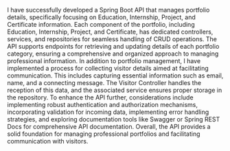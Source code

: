 I have successfully developed a Spring Boot API that manages portfolio details, specifically focusing on Education, Internship, 
Project, and Certificate information. Each component of the portfolio, including Education, Internship, Project, and Certificate,
has dedicated controllers, services, and repositories for seamless handling of CRUD operations.
The API supports endpoints for retrieving and updating details of each portfolio category,
ensuring a comprehensive and organized approach to managing professional information.
In addition to portfolio management, I have implemented a process for collecting visitor details aimed at facilitating communication. 
This includes capturing essential information such as email, name, and a connecting message. The Visitor Controller handles the reception of this data,
and the associated service ensures proper storage in the repository. To enhance the API further, considerations include implementing robust authentication
and authorization mechanisms, incorporating validation for incoming data, implementing error handling strategies, and exploring documentation 
tools like Swagger or Spring REST Docs for comprehensive API documentation. Overall, the API provides a solid foundation for managing professional
portfolios and facilitating communication with visitors.
